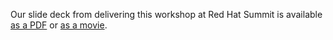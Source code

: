  Our slide deck from delivering this workshop at Red Hat Summit is available [as a PDF](source/slides.pdf) or [as a movie](source/slides.m4v).
